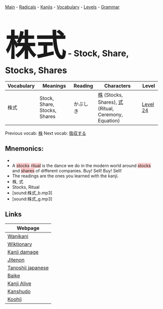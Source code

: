 <style> bigfont {font-size: 100px}</style>
[Main](../README.md) -
[Radicals](../radicals.md) -
[Kanjis](../kanjis.md) -
[Vocabulary](../vocabulary.md) -
[Levels](../levels.md) -
[Grammar](../grammar.md)
# <bigfont> 株式</bigfont> - Stock, Share, Stocks, Shares 

| Vocabulary | Meanings | Reading | Characters | Level |
| --- | --- | --- | --- | --- |
| 株式 | Stock, Share, Stocks, Shares | かぶしき |  [株](../kanjis/株.md) (Stocks, Shares), [式](../kanjis/式.md) (Ritual, Ceremony, Equation) | [Level 24](../levels/wk_level24.md) |

Previous vocab: [株](株.md) Next vocab: [吸収する](吸収する.md) 

## Mnemonics:

* 
* A <span style="background-color:#ffcccb"> stocks</span> <span style="background-color:#ffcccb"> ritual</span> is the dance we do in the modern world around <span style="background-color:#ffcccb"> stocks</span> and <span style="background-color:#ffcccb"> shares</span> of different companies. Buy! Sell! Buy! Sell!
* The readings are the ones you learned with the kanji.
* 株, 式
* Stocks, Ritual
* [sound:株式_b.mp3]
* [sound:株式_g.mp3]


## Links 

| Webpage |
| --- |
| [Wanikani          ](https://www.wanikani.com/kanji/株式) |
| [Wiktionary        ](https://en.wiktionary.org/wiki/株式) |
| [Kanji damage      ](http://www.kanjidamage.com/kanji/search?utf8=✓&q=株式) |
| [Jitenon           ](https://jitenon.com/kanji/株式) |
| [Tanoshii japanese ](https://www.tanoshiijapanese.com/dictionary/kanji.cfm?k=株式) |
| [Baike             ](https://baike.baidu.com/item/株式) |
| [Kanji Alive       ](https://app.kanjialive.com/株式) |
| [Kanshudo          ](https://www.kanshudo.com/searchmn?q=株式) |
| [Koohii            ](https://kanji.koohii.com/study/kanji/株式) |
